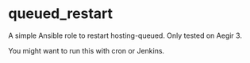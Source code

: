 # queued_restart
A simple Ansible role to restart hosting-queued. Only tested on Aegir 3.

You might want to run this with cron or Jenkins.
